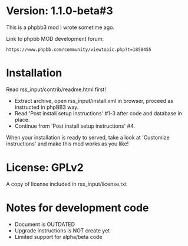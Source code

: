 Version: 1.1.0-beta#3
======
This is a phpbb3 mod I wrote sometime ago.

Link to phpbb MOD development forum: 

	https://www.phpbb.com/community/viewtopic.php?t=1858455

Installation
======
Read rss_input/contrib/readme.html first!

- Extract archive, open rss_input/install.xml in browser, proceed as instructed in phpBB3 way.
- Read 'Post install setup instructions' #1-3 after code and database in place.
- Continue from 'Post install setup instructions' #4.

When your installation is ready to served, take a look at 'Customize instructions' and make this mod works as you like!


License: GPLv2
======
A copy of license included in rss_input/license.txt


Notes for development code
======
- Document is OUTDATED
- Upgrade instructions is NOT create yet
- Limited support for alpha/beta code



